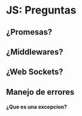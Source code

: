 # JS: Preguntas

## ¿Promesas?

## ¿Middlewares?

## ¿Web Sockets?

## Manejo de errores

#### ¿Que es una excepcion?
